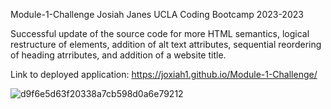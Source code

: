 Module-1-Challenge
Josiah Janes
UCLA Coding Bootcamp 2023-2023

Successful update of the source code for more HTML semantics, logical restructure of elements, addition of alt text attributes, sequential reordering of heading atrributes, and addition of a website title.

Link to deployed application: https://joxiah1.github.io/Module-1-Challenge/

![d9f6e5d63f20338a7cb598d0a6e79212](https://github.com/Joxiah1/Module-1-Challenge/assets/62749353/cfd3759a-6b2f-4c2d-bc1f-8f695e619f1b)
